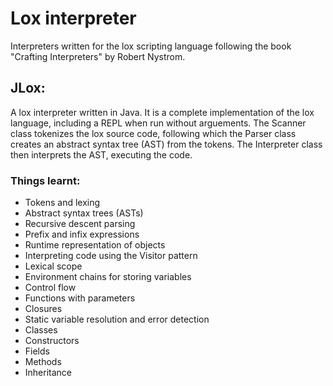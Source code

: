 # Lox interpreter

Interpreters written for the lox scripting language following the book "Crafting Interpreters" by Robert Nystrom.

## JLox:

A lox interpreter written in Java. It is a complete implementation of the lox language, including a REPL when run without arguements.
The Scanner class tokenizes the lox source code, following which the Parser class creates an abstract syntax tree (AST) from the tokens. The Interpreter class then interprets the AST, executing the code.

### Things learnt:
- Tokens and lexing
- Abstract syntax trees (ASTs)
- Recursive descent parsing
- Prefix and infix expressions
- Runtime representation of objects
- Interpreting code using the Visitor pattern
- Lexical scope
- Environment chains for storing variables
- Control flow
- Functions with parameters
- Closures
- Static variable resolution and error detection
- Classes
- Constructors
- Fields
- Methods
- Inheritance

